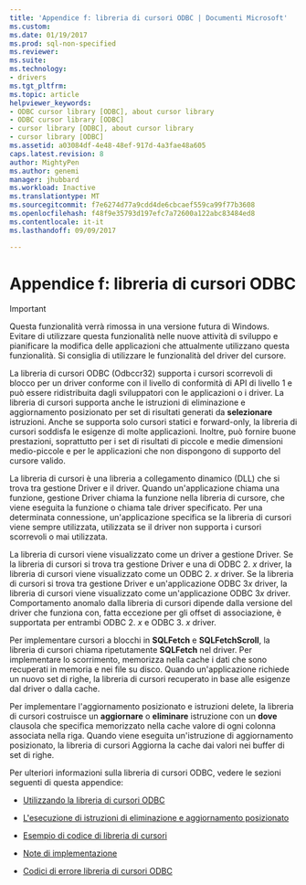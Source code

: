 ```yaml
---
title: 'Appendice f: libreria di cursori ODBC | Documenti Microsoft'
ms.custom: 
ms.date: 01/19/2017
ms.prod: sql-non-specified
ms.reviewer: 
ms.suite: 
ms.technology:
- drivers
ms.tgt_pltfrm: 
ms.topic: article
helpviewer_keywords:
- ODBC cursor library [ODBC], about cursor library
- ODBC cursor library [ODBC]
- cursor library [ODBC], about cursor library
- cursor library [ODBC]
ms.assetid: a03084df-4e48-48ef-917d-4a3fae48a605
caps.latest.revision: 8
author: MightyPen
ms.author: genemi
manager: jhubbard
ms.workload: Inactive
ms.translationtype: MT
ms.sourcegitcommit: f7e6274d77a9cdd4de6cbcaef559ca99f77b3608
ms.openlocfilehash: f48f9e35793d197efc7a72600a122abc83484ed8
ms.contentlocale: it-it
ms.lasthandoff: 09/09/2017

---
```

# <a name="appendix-f-odbc-cursor-library"></a>Appendice f: libreria di cursori ODBC
> [!IMPORTANT]  
>  Questa funzionalità verrà rimossa in una versione futura di Windows. Evitare di utilizzare questa funzionalità nelle nuove attività di sviluppo e pianificare la modifica delle applicazioni che attualmente utilizzano questa funzionalità. Si consiglia di utilizzare le funzionalità del driver del cursore.  
  
 La libreria di cursori ODBC (Odbccr32) supporta i cursori scorrevoli di blocco per un driver conforme con il livello di conformità di API di livello 1 e può essere ridistribuita dagli sviluppatori con le applicazioni o i driver. La libreria di cursori supporta anche le istruzioni di eliminazione e aggiornamento posizionato per set di risultati generati da **selezionare** istruzioni. Anche se supporta solo cursori statici e forward-only, la libreria di cursori soddisfa le esigenze di molte applicazioni. Inoltre, può fornire buone prestazioni, soprattutto per i set di risultati di piccole e medie dimensioni medio-piccole e per le applicazioni che non dispongono di supporto del cursore valido.  
  
 La libreria di cursori è una libreria a collegamento dinamico (DLL) che si trova tra gestione Driver e il driver. Quando un'applicazione chiama una funzione, gestione Driver chiama la funzione nella libreria di cursore, che viene eseguita la funzione o chiama tale driver specificato. Per una determinata connessione, un'applicazione specifica se la libreria di cursori viene sempre utilizzata, utilizzata se il driver non supporta i cursori scorrevoli o mai utilizzata.  
  
 La libreria di cursori viene visualizzato come un driver a gestione Driver. Se la libreria di cursori si trova tra gestione Driver e una di ODBC 2. *x* driver, la libreria di cursori viene visualizzato come un ODBC 2. *x* driver. Se la libreria di cursori si trova tra gestione Driver e un'applicazione ODBC 3*x* driver, la libreria di cursori viene visualizzato come un'applicazione ODBC 3*x* driver. Comportamento anomalo dalla libreria di cursori dipende dalla versione del driver che funziona con, fatta eccezione per gli offset di associazione, è supportata per entrambi ODBC 2. *x* e ODBC 3. *x* driver.  
  
 Per implementare cursori a blocchi in **SQLFetch** e **SQLFetchScroll**, la libreria di cursori chiama ripetutamente **SQLFetch** nel driver. Per implementare lo scorrimento, memorizza nella cache i dati che sono recuperati in memoria e nei file su disco. Quando un'applicazione richiede un nuovo set di righe, la libreria di cursori recuperato in base alle esigenze dal driver o dalla cache.  
  
 Per implementare l'aggiornamento posizionato e istruzioni delete, la libreria di cursori costruisce un **aggiornare** o **eliminare** istruzione con un **dove** clausola che specifica memorizzato nella cache valore di ogni colonna associata nella riga. Quando viene eseguita un'istruzione di aggiornamento posizionato, la libreria di cursori Aggiorna la cache dai valori nei buffer di set di righe.  
  
 Per ulteriori informazioni sulla libreria di cursori ODBC, vedere le sezioni seguenti di questa appendice:  
  
-   [Utilizzando la libreria di cursori ODBC](../../../odbc/reference/appendixes/using-the-odbc-cursor-library.md)  
  
-   [L'esecuzione di istruzioni di eliminazione e aggiornamento posizionato](../../../odbc/reference/appendixes/executing-positioned-update-and-delete-statements.md)  
  
-   [Esempio di codice di libreria di cursori](../../../odbc/reference/appendixes/cursor-library-code-example.md)  
  
-   [Note di implementazione](../../../odbc/reference/appendixes/implementation-notes.md)  
  
-   [Codici di errore libreria di cursori ODBC](../../../odbc/reference/appendixes/odbc-cursor-library-error-codes.md)

